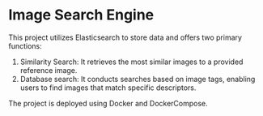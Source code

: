 # Image Search Engine 
This project utilizes Elasticsearch to store data and offers two primary functions:</br>
1. Similarity Search: It retrieves the most similar images to a provided reference image.</br>
1. Database search: It conducts searches based on image tags, enabling users to find images that match specific descriptors.</br>

The project is deployed using Docker and DockerCompose.

